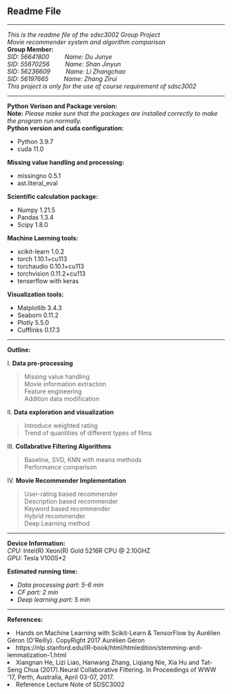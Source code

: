 ## Readme File 
****
*This is the readme file of the sdsc3002 Group Project*     
*Movie recommender system and algorithm comparison*  
**Group Member:**   
*SID: 56641800&emsp; &emsp; Name: Du Junye*  
*SID: 55670256&emsp; &emsp; Name: Shan Jinyun*    
*SID: 56236609&emsp; &emsp; Name: Li Zhangchao*    
*SID: 56197665&emsp; &emsp; Name: Zhang Zirui*  
*This project is only for the use of course requirement of sdsc3002*  
****
**Python Verison and Package version:**   
**Note:** *Please make sure that the packages are installed correctly to make the program run normally.*    
**Python version and cuda configuration:**
+ Python 3.9.7
+ cuda 11.0     

**Missing value handling and processing:**
+ missingno  0.5.1
+ ast.literal_eval 

**Scientific calculation package:**
+ Numpy 1.21.5
+ Pandas 1.3.4  
+ Scipy 1.8.0

**Machine Laerning tools:**
+ scikit-learn 1.0.2
+ torch                     1.10.1+cu113             
+ torchaudio                0.10.1+cu113            
+ torchvision               0.11.2+cu113  
+ tenserflow with keras     

**Visualization tools:**
+ Matplotlib 3.4.3
+ Seaborn 0.11.2
+ Plotly 5.5.0
+ Cufflinks 0.17.3
****
<b> Outline: </b>  
 
I. <b>Data pre-processing</b><br>  
> Missing value handling   
> Movie information extraction   
> Feature engineering   
> Addition data modification 

II. <b>Data exploration and visualization</b><br>   
> Introduce weighted rating   
> Trend of quantities of different types of films 

III. <b>Collabrative Filtering Algorithms</b><br> 
> Baseline, SVD, KNN with means methods   
> Performance comparison 


IV. <b> Movie Recommender Implementation</b><br> 
> User-rating based recommender   
> Description based recommender   
> Keyword based recommender   
> Hybrid recommender   
> Deep Learning method 

****
**Device Information:**  
*CPU:* Intel(R) Xeon(R) Gold 5216R CPU @ 2.10GHZ   
*GPU:* Tesla V100S*2   

**Estimated running time:**  
+ *Data processing part: 5-6 min*
+ *CF part: 2 min* 
+ *Deep learning part: 5 min* 


****
<b> References: </b>
<li>Hands on Machine Learning with Scikit-Learn & TensorFlow by Aurélien Géron (O'Reilly). CopyRight 2017 Aurélien Géron  </li>
<li>https://nlp.stanford.edu/IR-book/html/htmledition/stemming-and-lemmatization-1.html</li>
<li>Xiangnan He, Lizi Liao, Hanwang Zhang, Liqiang Nie, Xia Hu and Tat-Seng Chua (2017).Neural Collaborative Filtering. In Proceedings of WWW '17, Perth, Australia, April 03-07, 2017.</li>
<li>Reference Lecture Note of SDSC3002




